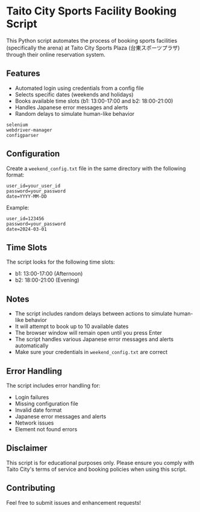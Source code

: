 # Taito City Sports Facility Booking Script

This Python script automates the process of booking sports facilities (specifically the arena) at Taito City Sports Plaza (台東スポーツプラザ) through their online reservation system.

## Features

- Automated login using credentials from a config file
- Selects specific dates (weekends and holidays)
- Books available time slots (b1: 13:00-17:00 and b2: 18:00-21:00)
- Handles Japanese error messages and alerts
- Random delays to simulate human-like behavior

```
selenium
webdriver-manager
configparser
```

## Configuration

Create a `weekend_config.txt` file in the same directory with the following format:

```
user_id=your_user_id
password=your_password
date=YYYY-MM-DD
```

Example:
```
user_id=123456
password=your_password
date=2024-03-01
```

## Time Slots

The script looks for the following time slots:
- b1: 13:00-17:00 (Afternoon)
- b2: 18:00-21:00 (Evening)

## Notes

- The script includes random delays between actions to simulate human-like behavior
- It will attempt to book up to 10 available dates
- The browser window will remain open until you press Enter
- The script handles various Japanese error messages and alerts automatically
- Make sure your credentials in `weekend_config.txt` are correct

## Error Handling

The script includes error handling for:
- Login failures
- Missing configuration file
- Invalid date format
- Japanese error messages and alerts
- Network issues
- Element not found errors

## Disclaimer

This script is for educational purposes only. Please ensure you comply with Taito City's terms of service and booking policies when using this script.

## Contributing

Feel free to submit issues and enhancement requests!
